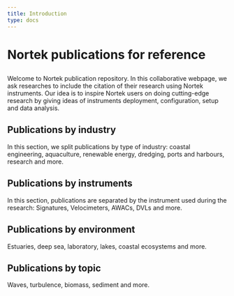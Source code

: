 ```yaml
---
title: Introduction
type: docs
---
```


# Nortek publications for reference

## 

Welcome to Nortek publication repository. In this collaborative webpage, we ask researches 
to include the citation of their research using Nortek instruments. Our idea is to inspire Nortek
users on doing cutting-edge research by giving ideas of instruments deployment, configuration,
setup and data analysis.

## Publications by industry

In this section, we split publications by type of industry: coastal engineering, 
aquaculture, renewable energy, dredging, ports and harbours, research and more.

## Publications by instruments

In this section, publications are separated by the instrument used during the research: 
Signatures, Velocimeters, AWACs, DVLs and more.

## Publications by environment

Estuaries, deep sea, laboratory, lakes, coastal ecosystems and more.

## Publications by topic

Waves, turbulence, biomass, sediment and more.



